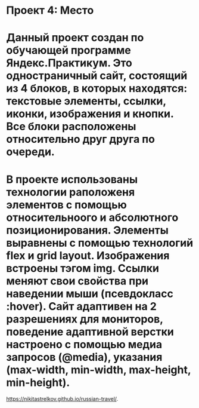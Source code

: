 # Проект 4: Место

# Данный проект создан по обучающей программе Яндекс.Практикум. Это одностраничный сайт, состоящий из 4 блоков, в которых находятся: текстовые элементы, ссылки, иконки, изображения и кнопки. Все блоки расположены относительно друг друга по очереди.

# В проекте использованы технологии раположеня элементов с помощью относительноого и абсолютного позиционирования. Элементы выравнены с помощью технологий flex и grid layout. Изображения встроены тэгом img. Ссылки меняют свои свойства при наведении мыши (псевдокласс :hover). Сайт адаптивен на 2 разрешениях для мониторов, поведение адаптивной верстки настроено с помощью медиа запросов (@media), указания (max-width, min-width, max-height, min-height).

https://nikitastrelkov.github.io/russian-travel/.
